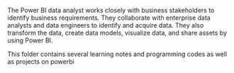 The Power BI data analyst works closely with business stakeholders to identify business requirements. They collaborate with enterprise data analysts and data engineers to identify and acquire data. They also transform the data, create data models, visualize data, and share assets by using Power BI.

This folder contains several learning notes and programming codes as well as projects on powerbi
